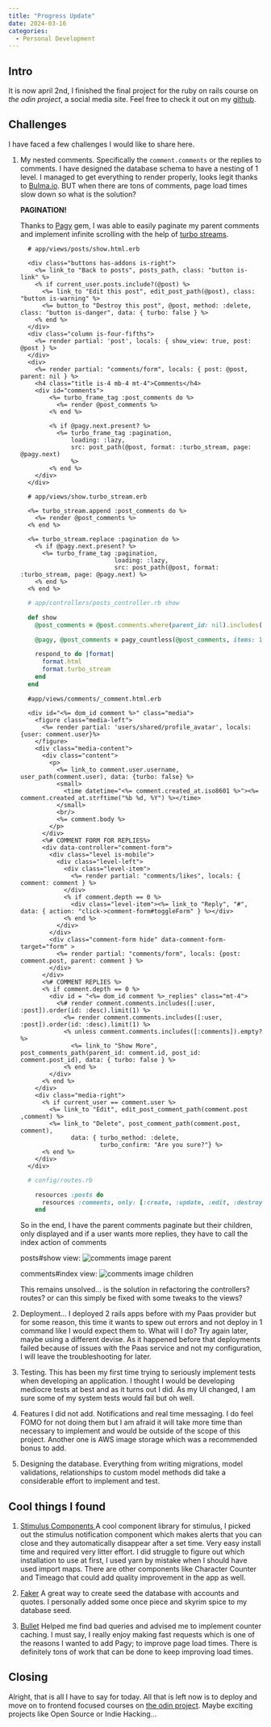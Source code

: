 ```yaml
---
title: "Progress Update"
date: 2024-03-16
categories:
  - Personal Development
---
```

## Intro
It is now april 2nd, I finished the final project for the ruby on rails course on *the odin project*, a social media site. Feel free to check it out on my [github](https://github.com/MclPio/odinbook).

## Challenges
I have faced a few challenges I would like to share here.

1. My nested comments. Specifically the ```comment.comments``` or the replies to comments. I have designed the database schema to have a nesting of 1 level.
   I managed to get everything to render properly, looks legit thanks to [Bulma.io](https://bulma.io/). BUT when there are tons of comments, page load times slow down so what is the solution?

   **PAGINATION!**
   
   Thanks to [Pagy](https://github.com/ddnexus/pagy) gem, I was able to easily paginate my parent comments and
   implement infinite scrolling with the help of [turbo streams](https://turbo.hotwired.dev/handbook/streams).
  
    ```erb
      # app/views/posts/show.html.erb

      <div class="buttons has-addons is-right">
        <%= link_to "Back to posts", posts_path, class: "button is-link" %>
        <% if current_user.posts.include?(@post) %>
          <%= link_to "Edit this post", edit_post_path(@post), class: "button is-warning" %>
          <%= button_to "Destroy this post", @post, method: :delete, class: "button is-danger", data: { turbo: false } %>
        <% end %>
      </div>
      <div class="column is-four-fifths">
        <%= render partial: 'post', locals: { show_view: true, post: @post } %>
      </div>
      <div>
        <%= render partial: "comments/form", locals: { post: @post, parent: nil } %>
        <h4 class="title is-4 mb-4 mt-4">Comments</h4>
        <div id="comments">
            <%= turbo_frame_tag :post_comments do %>
              <%= render @post_comments %>
            <% end %>

            <% if @pagy.next.present? %>
              <%= turbo_frame_tag :pagination,
                  loading: :lazy,
                  src: post_path(@post, format: :turbo_stream, page: @pagy.next)
                  %>
            <% end %>
        </div>
      </div>
    ```

    ```erb
      # app/views/show.turbo_stream.erb

      <%= turbo_stream.append :post_comments do %>
        <%= render @post_comments %>
      <% end %>

      <%= turbo_stream.replace :pagination do %>
        <% if @pagy.next.present? %>
          <%= turbo_frame_tag :pagination,
                              loading: :lazy,
                              src: post_path(@post, format: :turbo_stream, page: @pagy.next) %>
        <% end %>
      <% end %>
    ```

    ```ruby
      # app/controllers/posts_controller.rb show

      def show
        @post_comments = @post.comments.where(parent_id: nil).includes([:user]).order(id: :desc)

        @pagy, @post_comments = pagy_countless(@post_comments, items: 10)

        respond_to do |format|
          format.html
          format.turbo_stream
        end
      end
    ```

    ```erb
      #app/views/comments/_comment.html.erb

      <div id="<%= dom_id comment %>" class="media">
        <figure class="media-left">
          <%= render partial: 'users/shared/profile_avatar', locals: {user: comment.user}%>
        </figure>
        <div class="media-content">
          <div class="content">
            <p>
              <%= link_to comment.user.username, user_path(comment.user), data: {turbo: false} %>
              <small>
                <time datetime="<%= comment.created_at.iso8601 %>"><%= comment.created_at.strftime("%b %d, %Y") %></time>
              </small>
              <br/>
              <%= comment.body %>
            </p>
          </div>
          <%# COMMENT FORM FOR REPLIES%>
          <div data-controller="comment-form">
            <div class="level is-mobile">
              <div class="level-left">
                <div class="level-item">
                  <%= render partial: "comments/likes", locals: { comment: comment } %>
                </div>
                <% if comment.depth == 0 %>
                  <div class="level-item"><%= link_to "Reply", "#", data: { action: "click->comment-form#toggleForm" } %></div>
                <% end %>
              </div>
            </div>
            <div class="comment-form hide" data-comment-form-target="form" >
              <%= render partial: "comments/form", locals: {post: comment.post, parent: comment } %>
            </div>
          </div>
          <%# COMMENT REPLIES %>
          <% if comment.depth == 0 %>
            <div id = "<%= dom_id comment %>_replies" class="mt-4">
              <%# render comment.comments.includes([:user, :post]).order(id: :desc).limit(1) %>
                <%= render comment.comments.includes([:user, :post]).order(id: :desc).limit(1) %>
                <% unless comment.comments.includes([:comments]).empty? %>
                  <%= link_to "Show More", post_comments_path(parent_id: comment.id, post_id: comment.post_id), data: { turbo: false } %>
                <% end %>
            </div>
          <% end %>
        </div>
        <div class="media-right">
          <% if current_user == comment.user %>
            <%= link_to "Edit", edit_post_comment_path(comment.post ,comment) %>
            <%= link_to "Delete", post_comment_path(comment.post, comment),
                  data: { turbo_method: :delete,
                          turbo_confirm: "Are you sure?"} %>
          <% end %>
        </div>
      </div>
    ```

    ```ruby
      # config/routes.rb

        resources :posts do
          resources :comments, only: [:create, :update, :edit, :destroy, :index]
        end
    ```
    So in the end, I have the parent comments paginate but their children, only displayed and
    if a user wants more replies, they have to call the index action of comments

    posts#show view:
    ![comments image parent](/assets/img/2024-04-03-parent-comment.png)

    comments#index view:
    ![comments image children](/assets/img/2024-04-03-child-comments.png)

    This remains unsolved... is the solution in refactoring the controllers? routes? or can this simply be fixed with some tweaks to the views?

2. Deployment... I deployed 2 rails apps before with my Paas provider but for some reason, this time it wants to spew out errors and not deploy in 1 command like I would expect them to. What will I do? Try again later, maybe using a different devise. As it happened before that deployments failed because of issues with the Paas service and not my configuration, I will leave the troubleshooting for later.

3. Testing. This has been my first time trying to seriously implement tests when developing an application. I thought I would be developing mediocre tests at best and as it turns out I did. As my UI changed, I am sure some of my system tests would fail but oh well.

4. Features I did not add. Notifications and real time messaging. I do feel FOMO for not doing them but I am afraid it will take more time than necessary to implement and would be outside of the scope of this project. Another one is AWS image storage which was a recommended bonus to add. 

5. Designing the database. Everything from writing migrations, model validations, relationships to custom model methods did take a considerable effort to implement and test.

## Cool things I found

1. [Stimulus Components ](https://www.stimulus-components.com/)
   A cool component library for stimulus, I picked out the stimulus notification component which makes alerts
   that you can close and they automatically disappear after a set time. Very easy install time and required very litter effort. I did struggle to figure out which installation to use at first, I used yarn by mistake when I should have used import maps. There are other components like Character Counter and Timeago that could add quality improvement in the app as well.

2. [Faker](https://github.com/faker-ruby/faker)
   A great way to create seed the database with accounts and quotes. I personally added some once piece and skyrim spice to my database seed.

3. [Bullet](https://github.com/flyerhzm/bullet)
   Helped me find bad queries and advised me to implement counter caching. I must say, I really enjoy making fast requests which is one of the reasons I wanted to add Pagy; to improve page load times. There is definitely tons of work that can be done to keep improving load times.

## Closing

Alright, that is all I have to say for today. All that is left now is to deploy and move on to frontend focused courses on [the odin project](https://www.theodinproject.com/paths/full-stack-ruby-on-rails). Maybe exciting projects like Open Source or Indie Hacking...